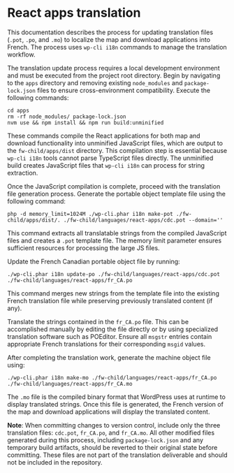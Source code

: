 # React apps translation

This documentation describes the process for updating translation files (`.pot`, `.po`, and `.mo`) to localize the map and download applications into French. The process uses `wp-cli i18n` commands to manage the translation workflow.

The translation update process requires a local development environment and must be executed from the project root directory. Begin by navigating to the `apps` directory and removing existing `node_modules` and `package-lock.json` files to ensure cross-environment compatibility. Execute the following commands:

```
cd apps
rm -rf node_modules/ package-lock.json
nvm use && npm install && npm run build:unminified
```

These commands compile the React applications for both map and download functionality into unminified JavaScript files, which are output to the `fw-child/apps/dist` directory. This compilation step is essential because `wp-cli i18n` tools cannot parse TypeScript files directly. The unminified build creates JavaScript files that `wp-cli i18n` can process for string extraction.

Once the JavaScript compilation is complete, proceed with the translation file generation process. Generate the portable object template file using the following command:

```
php -d memory_limit=1024M ./wp-cli.phar i18n make-pot ./fw-child/apps/dist/. ./fw-child/languages/react-apps/cdc.pot --domain=''
```

This command extracts all translatable strings from the compiled JavaScript files and creates a `.pot` template file. The memory limit parameter ensures sufficient resources for processing the large JS files.

Update the French Canadian portable object file by running:

```
./wp-cli.phar i18n update-po ./fw-child/languages/react-apps/cdc.pot ./fw-child/languages/react-apps/fr_CA.po
```

This command merges new strings from the template file into the existing French translation file while preserving previously translated content (if any).

Translate the strings contained in the `fr_CA.po` file. This can be accomplished manually by editing the file directly or by using specialized translation software such as POEditor. Ensure all `msgstr` entries contain appropriate French translations for their corresponding `msgid` values.

After completing the translation work, generate the machine object file using:

```
./wp-cli.phar i18n make-mo ./fw-child/languages/react-apps/fr_CA.po ./fw-child/languages/react-apps/fr_CA.mo
```

The `.mo` file is the compiled binary format that WordPress uses at runtime to display translated strings. Once this file is generated, the French version of the map and download applications will display the translated content.

**Note**: When committing changes to version control, include only the three translation files: `cdc.pot`, `fr_CA.po`, and `fr_CA.mo`. All other modified files generated during this process, including `package-lock.json` and any temporary build artifacts, should be reverted to their original state before committing. These files are not part of the translation deliverable and should not be included in the repository.